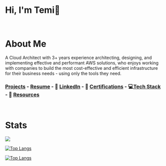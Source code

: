 # Hi, I'm Temi👋 <a id ='top'></a>

<br>

# About Me

A Cloud Architect with 3+ years experience architecting, designing, and implementing effective and performant AWS solutions, who enjoys working with companies to build the most cost-effective and efficient infrastructure for their business needs - using only the tools they need.

### [Projects](./projects.md) - [Resume](./resume.pdf) - 🤝 [LinkedIn](https://www.linkedin.com/in/temikelani/) - 🪪 [Certifications](https://www.credly.com/users/temidayo-kelani/badges) - 💻[Tech Stack](./techstack.md) - 🥇 [Resources](./resources.md)

<br>

# Stats

<a href="https://github.com/temikelani/temikelani">
  <img align="center" src="https://github-readme-stats.vercel.app/api/top-langs/?username=temikelani&hide=jupyter notebook,html,css&title_color=ffffff&text_color=c9cacc&icon_color=2bbc8a&bg_color=1d1f21" />
</a>

[![Top Langs](https://github-readme-stats.vercel.app/api/top-langs/?username=temikelani&hide=jupyternotebook,html,css&title_color=ffffff&text_color=c9cacc&icon_color=2bbc8a&bg_color=1d1f21)](https://github.com/temikelani)

[![Top Langs](https://github-readme-stats.vercel.app/api/top-langs/?username=temikelani&layout=compact&hide=jupyternotebook,html,css&title_color=ffffff&text_color=c9cacc&icon_color=2bbc8a&bg_color=1d1f21)](https://github.com/temikelani)

<!-- [![Readme Card](https://github-readme-stats.vercel.app/api/pin/?username=temikelani&repo=temikelani)](https://github.com/temikelani/temikelani) -->

<!-- [![Anurag's github stats](https://github-readme-stats.vercel.app/api?username=temikelani)](https://github.com/temikelani) -->

<!-- <a href="https://github.com/temikelani/temikelani">
  <img align="center" src="https://github-readme-stats.vercel.app/api/top-langs/?username=temikelani&hide=jupyter notebook,html,css&title_color=ffffff&text_color=c9cacc&icon_color=2bbc8a&bg_color=1d1f21" />
